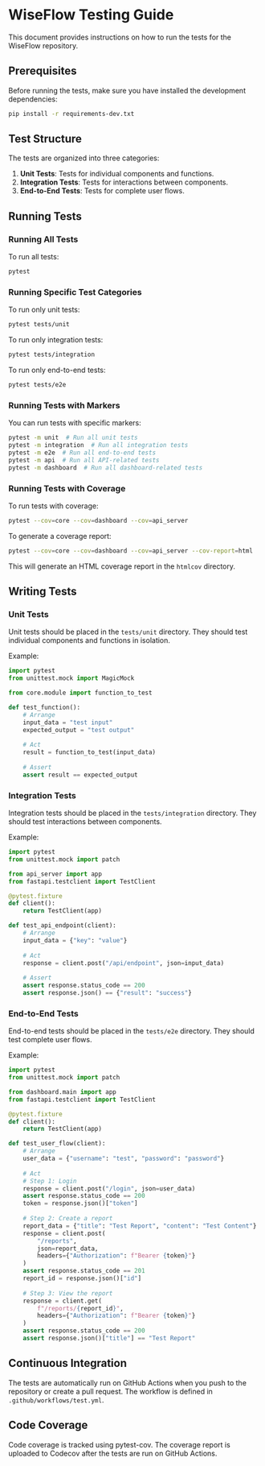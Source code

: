 # WiseFlow Testing Guide

This document provides instructions on how to run the tests for the WiseFlow repository.

## Prerequisites

Before running the tests, make sure you have installed the development dependencies:

```bash
pip install -r requirements-dev.txt
```

## Test Structure

The tests are organized into three categories:

1. **Unit Tests**: Tests for individual components and functions.
2. **Integration Tests**: Tests for interactions between components.
3. **End-to-End Tests**: Tests for complete user flows.

## Running Tests

### Running All Tests

To run all tests:

```bash
pytest
```

### Running Specific Test Categories

To run only unit tests:

```bash
pytest tests/unit
```

To run only integration tests:

```bash
pytest tests/integration
```

To run only end-to-end tests:

```bash
pytest tests/e2e
```

### Running Tests with Markers

You can run tests with specific markers:

```bash
pytest -m unit  # Run all unit tests
pytest -m integration  # Run all integration tests
pytest -m e2e  # Run all end-to-end tests
pytest -m api  # Run all API-related tests
pytest -m dashboard  # Run all dashboard-related tests
```

### Running Tests with Coverage

To run tests with coverage:

```bash
pytest --cov=core --cov=dashboard --cov=api_server
```

To generate a coverage report:

```bash
pytest --cov=core --cov=dashboard --cov=api_server --cov-report=html
```

This will generate an HTML coverage report in the `htmlcov` directory.

## Writing Tests

### Unit Tests

Unit tests should be placed in the `tests/unit` directory. They should test individual components and functions in isolation.

Example:

```python
import pytest
from unittest.mock import MagicMock

from core.module import function_to_test

def test_function():
    # Arrange
    input_data = "test input"
    expected_output = "test output"
    
    # Act
    result = function_to_test(input_data)
    
    # Assert
    assert result == expected_output
```

### Integration Tests

Integration tests should be placed in the `tests/integration` directory. They should test interactions between components.

Example:

```python
import pytest
from unittest.mock import patch

from api_server import app
from fastapi.testclient import TestClient

@pytest.fixture
def client():
    return TestClient(app)

def test_api_endpoint(client):
    # Arrange
    input_data = {"key": "value"}
    
    # Act
    response = client.post("/api/endpoint", json=input_data)
    
    # Assert
    assert response.status_code == 200
    assert response.json() == {"result": "success"}
```

### End-to-End Tests

End-to-end tests should be placed in the `tests/e2e` directory. They should test complete user flows.

Example:

```python
import pytest
from unittest.mock import patch

from dashboard.main import app
from fastapi.testclient import TestClient

@pytest.fixture
def client():
    return TestClient(app)

def test_user_flow(client):
    # Arrange
    user_data = {"username": "test", "password": "password"}
    
    # Act
    # Step 1: Login
    response = client.post("/login", json=user_data)
    assert response.status_code == 200
    token = response.json()["token"]
    
    # Step 2: Create a report
    report_data = {"title": "Test Report", "content": "Test Content"}
    response = client.post(
        "/reports",
        json=report_data,
        headers={"Authorization": f"Bearer {token}"}
    )
    assert response.status_code == 201
    report_id = response.json()["id"]
    
    # Step 3: View the report
    response = client.get(
        f"/reports/{report_id}",
        headers={"Authorization": f"Bearer {token}"}
    )
    assert response.status_code == 200
    assert response.json()["title"] == "Test Report"
```

## Continuous Integration

The tests are automatically run on GitHub Actions when you push to the repository or create a pull request. The workflow is defined in `.github/workflows/test.yml`.

## Code Coverage

Code coverage is tracked using pytest-cov. The coverage report is uploaded to Codecov after the tests are run on GitHub Actions.

